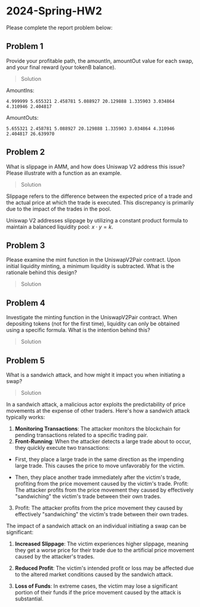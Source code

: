 # 2024-Spring-HW2

Please complete the report problem below:

## Problem 1

Provide your profitable path, the amountIn, amountOut value for each swap, and your final reward (your tokenB balance).

> Solution

AmountIns:

```
4.999999 5.655321 2.458781 5.088927 20.129888 1.335903 3.034864 4.310946 2.404817
```

AmountOuts:

```
5.655321 2.458781 5.088927 20.129888 1.335903 3.034864 4.310946 2.404817 26.639970
```

## Problem 2

What is slippage in AMM, and how does Uniswap V2 address this issue? Please illustrate with a function as an example.

> Solution

Slippage refers to the difference between the expected price of a trade and the actual price at which the trade is executed. This discrepancy is primarily due to the impact of the trades in the pool.

Uniswap V2 addresses slippage by utilizing a constant product formula to maintain a balanced liquidity pool: $x\cdot y = k$.

## Problem 3

Please examine the mint function in the UniswapV2Pair contract. Upon initial liquidity minting, a minimum liquidity is subtracted. What is the rationale behind this design?

> Solution

## Problem 4

Investigate the minting function in the UniswapV2Pair contract. When depositing tokens (not for the first time), liquidity can only be obtained using a specific formula. What is the intention behind this?

> Solution

## Problem 5

What is a sandwich attack, and how might it impact you when initiating a swap?

> Solution

In a sandwich attack, a malicious actor exploits the predictability of price movements at the expense of other traders. Here's how a sandwich attack typically works:

1. **Monitoring Transactions**: The attacker monitors the blockchain for pending transactions related to a specific trading pair.
2. **Front-Running**: When the attacker detects a large trade about to occur, they quickly execute two transactions:

- First, they place a large trade in the same direction as the impending large trade. This causes the price to move unfavorably for the victim.

- Then, they place another trade immediately after the victim's trade, profiting from the price movement caused by the victim's trade.
  Profit: The attacker profits from the price movement they caused by effectively "sandwiching" the victim's trade between their own trades.

3. Profit: The attacker profits from the price movement they caused by effectively "sandwiching" the victim's trade between their own trades.

The impact of a sandwich attack on an individual initiating a swap can be significant:

1. **Increased Slippage**: The victim experiences higher slippage, meaning they get a worse price for their trade due to the artificial price movement caused by the attacker's trades.

2. **Reduced Profit**: The victim's intended profit or loss may be affected due to the altered market conditions caused by the sandwich attack.

3. **Loss of Funds**: In extreme cases, the victim may lose a significant portion of their funds if the price movement caused by the attack is substantial.
